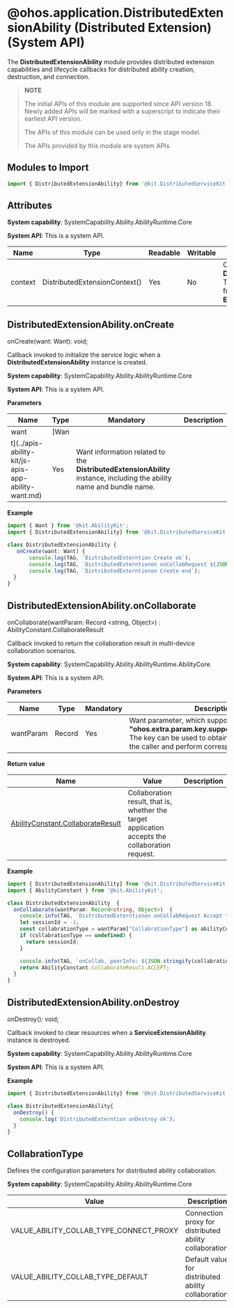 # @ohos.application.DistributedExtensionAbility (Distributed Extension) (System API)

The **DistributedExtensionAbility** module provides distributed extension capabilities and lifecycle callbacks for distributed ability creation, destruction, and connection.

> **NOTE**
>
> The initial APIs of this module are supported since API version 18. Newly added APIs will be marked with a superscript to indicate their earliest API version.
>
> The APIs of this module can be used only in the stage model.
>
> The APIs provided by this module are system APIs.

## Modules to Import

```ts
import { DistributedExtensionAbility} from '@kit.DistributedServiceKit';
```

## Attributes

**System capability**: SystemCapability.Ability.AbilityRuntime.Core

**System API**: This is a system API.


| Name   | Type                         | Readable| Writable| Description                                                      |
| ------- | ----------------------------- | ---- | ---- | ---------------------------------------------------------- |
| context | DistributedExtensionContext() | Yes  | No  | Context of the **DistributedExtension**. This context inherits from **ExtensionContext**.|

## DistributedExtensionAbility.onCreate

onCreate(want: Want): void;

Callback invoked to initialize the service logic when a **DistributedExtensionAbility** instance is created.

**System capability**: SystemCapability.Ability.AbilityRuntime.Core

**System API**: This is a system API.

**Parameters**


| Name                                             | Type| Mandatory                                                            | Description|
| --------------------------------------------------- | ---- | ---------------------------------------------------------------- | ---- |
| want                                                | [Wan |                                                                  |      |
| t](../apis-ability-kit/js-apis-app-ability-want.md) | Yes  | Want information related to the **DistributedExtensionAbility** instance, including the ability name and bundle name.|      |

**Example**

```ts
import { Want } from '@kit.AbilityKit';
import { DistributedExtensionAbility} from '@kit.DistributedServiceKit';

class DistributedExtensionAbility {
   onCreate(want: Want) {
       console.log(TAG, `DistributedExterntion Create ok`);
       console.log(TAG, `DistributedExterntionon onCollabRequest ${JSON.stringify(want)}`);
       console.log(TAG, `DistributedExterntionon Create end`);
  }
}
```

## DistributedExtensionAbility.onCollaborate

onCollaborate(wantParam: Record <string, Object>) : AbilityConstant.CollaborateResult

Callback invoked to return the collaboration result in multi-device collaboration scenarios.

**System capability**: SystemCapability.Ability.AbilityRuntime.AbilityCore

**System API**: This is a system API.

**Parameters**


| Name   | Type  | Mandatory| Description                                                                                                                                  |
| --------- | ------ | ---- | -------------------------------------------------------------------------------------------------------------------------------------- |
| wantParam | Record | Yes  | Want parameter, which supports only the key **"ohos.extra.param.key.supportCollaborateIndex"**. The key can be used to obtain the data passed by the caller and perform corresponding processing.|

**Return value**


| Name                                                                                                                                                                                         | Value                      | Description|
| --------------------------------------------------------------------------------------------------------------------------------------------------------------------------------------------- | ------------------------ | ---- |
| [AbilityConstant.CollaborateResult](https://gitee.com/openharmony/docs/blob/master/zh-cn/application-dev/reference/apis-ability-kit/js-apis-app-ability-abilityConstant.md#collaborateresult) | Collaboration result, that is, whether the target application accepts the collaboration request.|      |

**Example**

```ts
import { DistributedExtensionAbility} from '@kit.DistributedServiceKit';
import { AbilityConstant } from '@kit.AbilityKit';

class DistributedExtensionAbility  {
  onCollaborate(wantParam: Record<string, Object>)  {
	console.info(TAG, `DistributedExterntionon onCollabRequest Accept to the result of Ability collaborate`);
	let sessionId = -1;
	const collabrationType = wantParam["CollabrationType"] as abilityConnectionManager.CollabrationType;
	if (collabrationType == undefined) {
	  return sessionId;
	}

	console.info(TAG, `onCollab, peerInfo: ${JSON.stringify(collabrationType)}`);
	return AbilityConstant.CollaborateResult.ACCEPT;
  }
}
```

## DistributedExtensionAbility.onDestroy

onDestroy(): void;

Callback invoked to clear resources when a **ServiceExtensionAbility** instance is destroyed.

**System capability**: SystemCapability.Ability.AbilityRuntime.Core

**System API**: This is a system API.

**Example**

```ts
import { DistributedExtensionAbility} from '@kit.DistributedServiceKit';

class DistributedExtensionAbility{
  onDestroy() {
    console.log('DistributedExterntion onDestroy ok');
  }
}
```

## CollabrationType

Defines the configuration parameters for distributed ability collaboration.

**System capability**: SystemCapability.Ability.AbilityRuntime.Core


| Value                                 | Description                      |
| --------------------------------------- | -------------------------- |
| VALUE_ABILITY_COLLAB_TYPE_CONNECT_PROXY | Connection proxy for distributed ability collaboration.|
| VALUE_ABILITY_COLLAB_TYPE_DEFAULT       | Default value for distributed ability collaboration.|
